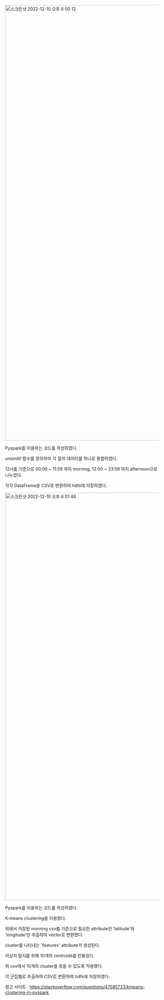 
<img width="1420" alt="스크린샷 2022-12-10 오후 6 00 12" src="https://user-images.githubusercontent.com/100830963/206842547-02e00608-c393-4ddf-9a01-c424a94d3809.png">

Pyspark를 이용하는 코드를 작성하였다.

unionAll 함수를 정의하여 각 월의 데이터를 하나로 통합하였다.

12시를 기준으로 00:00 ~ 11:59 까지 morning, 12:00 ~ 23:59 까지 afternoon으로 나누었다.

각각 DataFrame을 CSV로 변환하여 hdfs에 저장하였다.

<img width="1329" alt="스크린샷 2022-12-10 오후 6 01 48" src="https://user-images.githubusercontent.com/100830963/206842717-4401091a-b2e1-43f2-9cb7-77b8196bdbe9.png">

Pyspark를 이용하는 코드를 작성하였다.

K-means clustering을 이용했다.

위에서 저장된 morning csv를 기준으로 필요한 attribute인 'latitude'와 'longitude'만 추출하여 vector로 변환했다.

cluster를 나타내는 'features' attribute가 생성된다.

이상치 탐지를 위해 10개의 centroids를 만들었다.

위 csv에서 10개의 cluster을 찾을 수 있도록 적용했다.

각 군집별로 추출하여 CSV로 변환하여 hdfs에 저장하였다.

참고 사이트 : https://stackoverflow.com/questions/47585723/kmeans-clustering-in-pyspark
